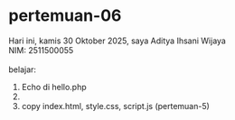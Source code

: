 # pertemuan-06

Hari ini, kamis 30 Oktober 2025,
saya Aditya Ihsani Wijaya <br>
NIM: 2511500055 <br>
<br>
belajar:<br>
<ol>
  <li>Echo di hello.php<li>
  <li>copy index.html, style.css, script.js (pertemuan-5)</li>
  </ol>